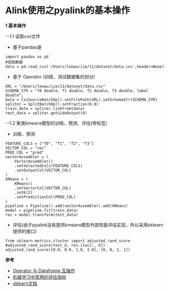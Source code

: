 # Alink使用之pyalink的基本操作

**1 基本操作**

--1.1 读取csv文件
- 基于pandas是
~~~
import pandas as pd
#读取数据
data = pd.read_csv('/Users/leowu/iie/11/dataset/data.csv',header=None) 
~~~

- 基于 Operator (训练、测试数据集的划分)
~~~
URL = "/Users/leowu/iie/11/dataset/data.csv"
SCHEMA_STR = "f0 double, f1 double, f2 double, f3 double, label double";
data = CsvSourceBatchOp().setFilePath(URL).setSchemaStr(SCHEMA_STR)
spliter = SplitBatchOp().setFraction(0.8)
train_data = spliter.linkFrom(data)
test_data = spliter.getSideOutput(0)
~~~

--1.2 聚类kmeans模型的训练、预测、评估(带标签)
- 训练、预测
~~~
FEATURE_COLS = ["f0", "f1", "f2", "f3"]
VECTOR_COL = "vec"
PRED_COL = "pred"
vectorAssembler = (
    VectorAssembler()
    .setSelectedCols(FEATURE_COLS)
    .setOutputCol(VECTOR_COL)
)
kMeans = (
    KMeans()
    .setVectorCol(VECTOR_COL)
    .setK(2)
    .setPredictionCol(PRED_COL)
)
pipeline = Pipeline().add(vectorAssembler).add(kMeans)
model = pipeline.fit(train_data)
res = model.transform(test_data)
~~~

- 评估(由于pyalink没有提供kmeans模型外部性能评估实现，所以采用sklearn提供的接口)
~~~
from sklearn.metrics.cluster import adjusted_rand_score
#adjusted_rand_score(test_d, res.iloc[:, 6])
adjusted_rand_score([0.0, 0.0, 1.0, 1.0], [0, 0, 1, 1])
~~~


**参考**

- [Operator 与 Dataframe 互操作](https://github.com/alibaba/Alink/blob/master/docs/pyalink/pyalink-dataframe.md)
- [机器学习中常用的评估指标](https://juejin.im/post/5da2e88851882555a843023d#heading-32)
- [sklearn文档](https://scikit-learn.org/stable/modules/generated/sklearn.metrics.adjusted_rand_score.html)


